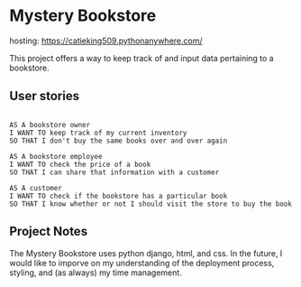 # Mystery Bookstore

hosting: https://catieking509.pythonanywhere.com/

This project offers a way to keep track of and input data pertaining to a bookstore.

## User stories

```

AS A bookstore owner
I WANT TO keep track of my current inventory
SO THAT I don't buy the same books over and over again

AS A bookstore employee
I WANT TO check the price of a book
SO THAT I can share that information with a customer

AS A customer
I WANT TO check if the bookstore has a particular book
SO THAT I know whether or not I should visit the store to buy the book

```

## Project Notes

The Mystery Bookstore uses python django, html, and css. In the future, I would like to imporve on my understanding of the deployment process, styling, and (as always) my time management.